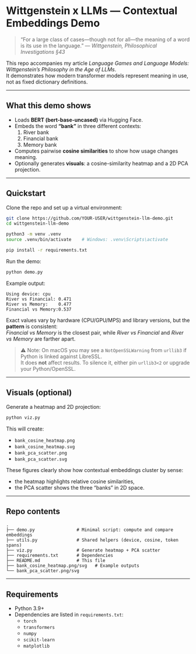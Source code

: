 # Wittgenstein x LLMs — Contextual Embeddings Demo

> “For a large class of cases—though not for all—the meaning of a word is its use in the language.” — *Wittgenstein, Philosophical Investigations §43*

This repo accompanies my article *Language Games and Language Models: Wittgenstein’s Philosophy in the Age of LLMs*.  
It demonstrates how modern transformer models represent meaning in use, not as fixed dictionary definitions.

---

## What this demo shows
- Loads **BERT (bert-base-uncased)** via Hugging Face.
- Embeds the word **“bank”** in three different contexts:
  1. River bank  
  2. Financial bank  
  3. Memory bank  
- Computes pairwise **cosine similarities** to show how usage changes meaning.
- Optionally generates **visuals**: a cosine-similarity heatmap and a 2D PCA projection.

---

## Quickstart

Clone the repo and set up a virtual environment:

```bash
git clone https://github.com/YOUR-USER/wittgenstein-llm-demo.git
cd wittgenstein-llm-demo

python3 -m venv .venv
source .venv/bin/activate    # Windows: .venv\Scripts\activate

pip install -r requirements.txt
```

Run the demo:

```bash
python demo.py
```

Example output:
```
Using device: cpu
River vs Financial: 0.471
River vs Memory:    0.477
Financial vs Memory:0.537
```

Exact values vary by hardware (CPU/GPU/MPS) and library versions, but the **pattern** is consistent:  
*Financial vs Memory* is the closest pair, while *River vs Financial* and *River vs Memory* are farther apart.

> ⚠️ Note: On macOS you may see a `NotOpenSSLWarning` from `urllib3` if Python is linked against LibreSSL.  
> It does **not** affect results. To silence it, either pin `urllib3<2` or upgrade your Python/OpenSSL.

---

## Visuals (optional)

Generate a heatmap and 2D projection:

```bash
python viz.py
```

This will create:
- `bank_cosine_heatmap.png`
- `bank_cosine_heatmap.svg`
- `bank_pca_scatter.png`
- `bank_pca_scatter.svg`

These figures clearly show how contextual embeddings cluster by sense:
- the heatmap highlights relative cosine similarities,  
- the PCA scatter shows the three “banks” in 2D space.

---

## Repo contents

```
.
├── demo.py                # Minimal script: compute and compare embeddings
├── utils.py               # Shared helpers (device, cosine, token spans)
├── viz.py                 # Generate heatmap + PCA scatter
├── requirements.txt       # Dependencies
├── README.md              # This file
├── bank_cosine_heatmap.png/svg   # Example outputs
└── bank_pca_scatter.png/svg
```

---

## Requirements

- Python 3.9+  
- Dependencies are listed in `requirements.txt`:
  - `torch`
  - `transformers`
  - `numpy`
  - `scikit-learn`
  - `matplotlib`